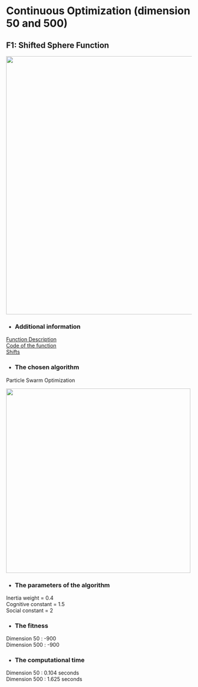 # Continuous Optimization (dimension 50 and 500)
## F1: Shifted Sphere Function   

<image src = "https://user-images.githubusercontent.com/57988473/81109700-c9748600-8f1a-11ea-9b3d-e3d9331e0807.png" width = "700">

- ### Additional information  
[Function Description](https://github.com/Khwansiri/Metaheuristic_DSTI/blob/master/Shifted%20Sphere%20Function/CEC2008_TechnicalReport.pdf)    
[Code of the function](https://github.com/Khwansiri/Metaheuristic_DSTI/blob/master/Shifted%20Sphere%20Function/benchmark.c)      
[Shifts](https://github.com/Khwansiri/Metaheuristic_DSTI/blob/master/Shifted%20Sphere%20Function/data.h)    

- ### The chosen algorithm       
Particle Swarm Optimization  

<image src = "https://user-images.githubusercontent.com/57988473/81313683-7b7d9080-9088-11ea-8f20-46236acbe0e5.png" width = "500">


- ###	The parameters of the algorithm  
Inertia weight = 0.4   
Cognitive constant  = 1.5   
Social constant = 2    

- ### The fitness  
Dimension 50  :   -900    
Dimension 500 :   -900      

- ###	The computational time   
Dimension 50   :   0.104    seconds   
Dimension 500  :   1.625    seconds  
 




